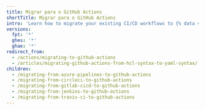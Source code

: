 ```yaml
---
title: Migrar para o GitHub Actions
shortTitle: Migrar para o GitHub Actions
intro: 'Learn how to migrate your existing CI/CD workflows to {% data variables.product.prodname_actions %}.'
versions:
  fpt: '*'
  ghes: '*'
  ghae: '*'
redirect_from:
  - /actions/migrating-to-github-actions
  - /articles/migrating-github-actions-from-hcl-syntax-to-yaml-syntax/
children:
  - /migrating-from-azure-pipelines-to-github-actions
  - /migrating-from-circleci-to-github-actions
  - /migrating-from-gitlab-cicd-to-github-actions
  - /migrating-from-jenkins-to-github-actions
  - /migrating-from-travis-ci-to-github-actions
---
```


